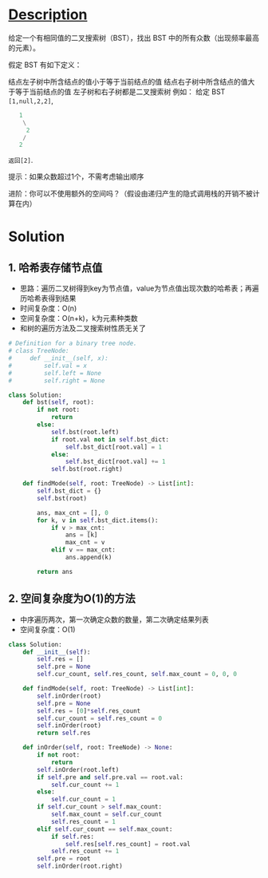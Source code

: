 # [Description](https://leetcode-cn.com/problems/find-mode-in-binary-search-tree/)
给定一个有相同值的二叉搜索树（BST），找出 BST 中的所有众数（出现频率最高的元素）。

假定 BST 有如下定义：

结点左子树中所含结点的值小于等于当前结点的值
结点右子树中所含结点的值大于等于当前结点的值
左子树和右子树都是二叉搜索树
例如：
给定 BST ```[1,null,2,2]```,
```python
   1
    \
     2
    /
   2
 ```
```返回[2]```.

提示：如果众数超过1个，不需考虑输出顺序

进阶：你可以不使用额外的空间吗？（假设由递归产生的隐式调用栈的开销不被计算在内）


# Solution
## 1. 哈希表存储节点值
- 思路：遍历二叉树得到key为节点值，value为节点值出现次数的哈希表；再遍历哈希表得到结果
- 时间复杂度：O(n)
- 空间复杂度：O(n+k)，k为元素种类数
- 和树的遍历方法及二叉搜索树性质无关了

```python
# Definition for a binary tree node.
# class TreeNode:
#     def __init__(self, x):
#         self.val = x
#         self.left = None
#         self.right = None

class Solution:
    def bst(self, root):
        if not root:
            return
        else:
            self.bst(root.left)
            if root.val not in self.bst_dict:
                self.bst_dict[root.val] = 1
            else:
                self.bst_dict[root.val] += 1
            self.bst(root.right)

    def findMode(self, root: TreeNode) -> List[int]:
        self.bst_dict = {}
        self.bst(root)

        ans, max_cnt = [], 0
        for k, v in self.bst_dict.items():
            if v > max_cnt:
                ans = [k]
                max_cnt = v
            elif v == max_cnt:
                ans.append(k)

        return ans
```

## 2. 空间复杂度为O(1)的方法
- 中序遍历两次，第一次确定众数的数量，第二次确定结果列表
- 空间复杂度：O(1)
```python
class Solution:
    def __init__(self):
        self.res = []
        self.pre = None
        self.cur_count, self.res_count, self.max_count = 0, 0, 0

    def findMode(self, root: TreeNode) -> List[int]:
        self.inOrder(root)
        self.pre = None
        self.res = [0]*self.res_count
        self.cur_count = self.res_count = 0
        self.inOrder(root)
        return self.res

    def inOrder(self, root: TreeNode) -> None:
        if not root:
            return
        self.inOrder(root.left)
        if self.pre and self.pre.val == root.val:
            self.cur_count += 1
        else:
            self.cur_count = 1
        if self.cur_count > self.max_count:
            self.max_count = self.cur_count
            self.res_count = 1
        elif self.cur_count == self.max_count:
            if self.res:
                self.res[self.res_count] = root.val
            self.res_count += 1
        self.pre = root
        self.inOrder(root.right)
```